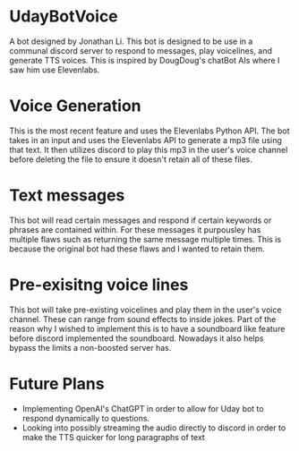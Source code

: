 ﻿# UdayBotVoice

A bot designed by Jonathan Li.
This bot is designed to be use in a communal discord server to respond to messages, play voicelines,
and generate TTS voices. This is inspired by DougDoug's chatBot AIs where I saw him use Elevenlabs.

# Voice Generation
This is the most recent feature and uses the Elevenlabs Python API. The bot takes in an input and
uses the Elevenlabs API to generate a mp3 file using that text. It then utilizes discord to play this
mp3 in the user's voice channel before deleting the file to ensure it doesn't retain all of these files.

# Text messages
This bot will read certain messages and respond if certain keywords or phrases are contained within.
For these messages it purpousley has multiple flaws such as returning the same message multiple times.
This is because the original bot had these flaws and I wanted to retain them.

# Pre-exisitng voice lines
This bot will take pre-existing voicelines and play them in the user's voice channel. These can range from
sound effects to inside jokes. Part of the reason why I wished to implement this is to have a soundboard like
feature before discord implemented the soundboard. Nowadays it also helps bypass the limits a non-boosted server has.

# Future Plans
- Implementing OpenAI's ChatGPT in order to allow for Uday bot to respond dynamically to questions.
- Looking into possibly streaming the audio directly to discord in order to make the TTS quicker for long paragraphs of text

